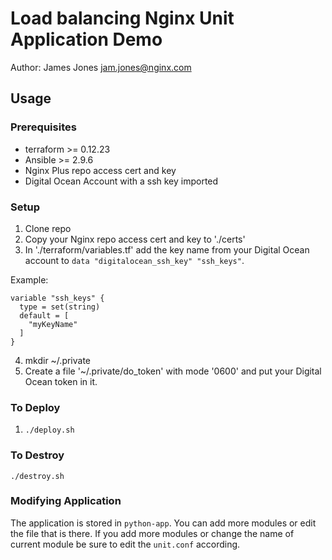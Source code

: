 # Load balancing Nginx Unit Application Demo

Author: James Jones <jam.jones@nginx.com>

## Usage

### Prerequisites
- terraform >= 0.12.23
- Ansible >= 2.9.6
- Nginx Plus repo access cert and key
- Digital Ocean Account with a ssh key imported

### Setup
1. Clone repo
2. Copy your Nginx repo access cert and key to './certs'
3. In './terraform/variables.tf' add the key name from your Digital Ocean account to `data "digitalocean_ssh_key" "ssh_keys"`.

  Example:

  ```
  variable "ssh_keys" {
    type = set(string)
    default = [
      "myKeyName"
    ]
  }
  ```
4. mkdir ~/.private
5. Create a file '~/.private/do_token' with mode '0600' and put your Digital Ocean token in it.

### To Deploy
  1. `./deploy.sh`


### To Destroy
  `./destroy.sh`


### Modifying Application
The application is stored in `python-app`. You can add more modules or edit the file that is there. If you add more modules or change the name of current module be sure to edit the `unit.conf` according.
